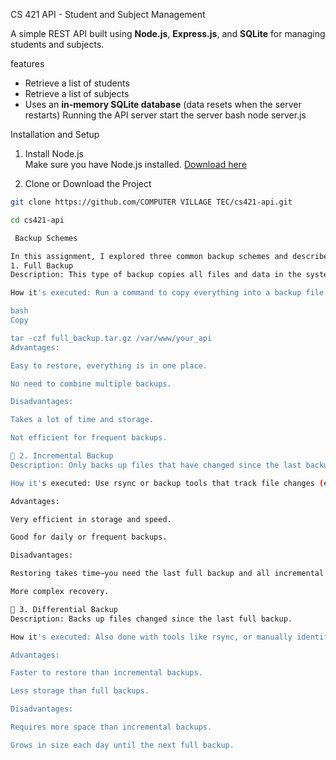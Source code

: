 CS 421 API - Student and Subject Management

A simple REST API built using **Node.js**, **Express.js**, and **SQLite** for managing students and subjects.

features

- Retrieve a list of students
- Retrieve a list of subjects
- Uses an **in-memory SQLite database** (data resets when the server restarts)
Running the API server
start the server
bash 
node server.js

Installation and Setup
 1. Install Node.js  
Make sure you have Node.js installed. [Download here](https://nodejs.org/)

 2. Clone or Download the Project
```bash
git clone https://github.com/COMPUTER VILLAGE TEC/cs421-api.git

cd cs421-api

 Backup Schemes

In this assignment, I explored three common backup schemes and described how each works, with its pros and cons.
1. Full Backup
Description: This type of backup copies all files and data in the system or specified directory every time it runs.

How it's executed: Run a command to copy everything into a backup file. Example with tar:

bash
Copy

tar -czf full_backup.tar.gz /var/www/your_api
Advantages:

Easy to restore, everything is in one place.

No need to combine multiple backups.

Disadvantages:

Takes a lot of time and storage.

Not efficient for frequent backups.

🔹 2. Incremental Backup
Description: Only backs up files that have changed since the last backup (full or incremental).

How it's executed: Use rsync or backup tools that track file changes (e.g., rsnapshot, tar with timestamps).

Advantages:

Very efficient in storage and speed.

Good for daily or frequent backups.

Disadvantages:

Restoring takes time—you need the last full backup and all incremental backups.

More complex recovery.

🔹 3. Differential Backup
Description: Backs up files changed since the last full backup.

How it's executed: Also done with tools like rsync, or manually identifying changed files.

Advantages:

Faster to restore than incremental backups.

Less storage than full backups.

Disadvantages:

Requires more space than incremental backups.

Grows in size each day until the next full backup.


